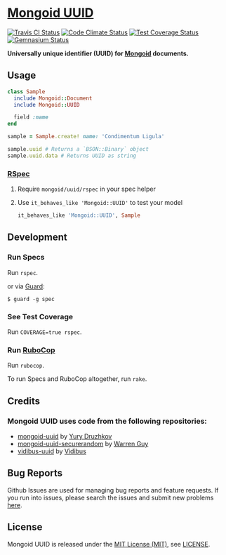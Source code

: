 [Mongoid UUID]
==============

[![Travis CI Status][Travis CI Status]][Travis CI]
[![Code Climate Status][Code Climate Status]][Code Climate]
[![Test Coverage Status][Test Coverage Status]][Test Coverage]
[![Gemnasium Status][Gemnasium Status]][Gemnasium]

**Universally unique identifier (UUID) for [Mongoid] documents.**

Usage
-----

```ruby
class Sample
  include Mongoid::Document
  include Mongoid::UUID

  field :name
end

sample = Sample.create! name: 'Condimentum Ligula'

sample.uuid # Returns a `BSON::Binary` object
sample.uuid.data # Returns UUID as string
```

### [RSpec]

1. Require `mongoid/uuid/rspec` in your spec helper

2. Use `it_behaves_like 'Mongoid::UUID'` to test your model

    ```ruby
    it_behaves_like 'Mongoid::UUID', Sample
    ```

Development
-----------

### Run Specs

Run `rspec`.

or via [Guard]:

```
$ guard -g spec
```

### See Test Coverage

Run `COVERAGE=true rspec`.

### Run [RuboCop]

Run `rubocop`.

To run Specs and RuboCop altogether, run `rake`.

Credits
-------

### Mongoid UUID uses code from the following repositories:

* [mongoid-uuid](https://github.com/badlamer/mongoid-uuid "mongoid-uuid") by [Yury Druzhkov](https://github.com/badlamer "Yury Druzhkov")
* [mongoid-uuid-securerandom](https://github.com/warrenguy/mongoid-uuid-securerandom "mongoid-uuid-securerandom") by [Warren Guy](https://github.com/warrenguy "Warren Guy")
* [vidibus-uuid](https://github.com/vidibus/vidibus-uuid "vidibus-uuid") by [Vidibus](https://github.com/vidibus "Vidibus")

Bug Reports
-----------

Github Issues are used for managing bug reports and feature requests. If you run into issues, please search the issues
and submit new problems [here].

License
-------

Mongoid UUID is released under the [MIT License (MIT)], see [LICENSE].

[Code Climate]: https://codeclimate.com/github/bitaculous/mongoid-uuid "Mongoid UUID at Code Climate"
[Code Climate Status]: https://img.shields.io/codeclimate/github/bitaculous/mongoid-uuid.svg?style=flat "Code Climate Status"
[Gemnasium]: https://gemnasium.com/bitaculous/mongoid-uuid "Mongoid UUID at Gemnasium"
[Gemnasium Status]: https://img.shields.io/gemnasium/bitaculous/mongoid-uuid.svg?style=flat "Gemnasium Status"
[Guard]: http://guardgem.org "A command line tool to easily handle events on file system modifications."
[here]: https://github.com/bitaculous/mongoid-uuid/issues "Github Issues"
[LICENSE]: https://raw.githubusercontent.com/bitaculous/mongoid-uuid/master/LICENSE "License"
[MIT License (MIT)]: http://opensource.org/licenses/MIT "The MIT License (MIT)"
[Mongoid]: http://mongoid.org "Ruby ODM framework for MongoDB"
[RuboCop]: https://github.com/bbatsov/rubocop "A Ruby static code analyzer, based on the community Ruby style guide."
[Mongoid UUID]: https://bitaculous.github.io/mongoid-uuid/ "Universally unique identifier (UUID) for Mongoid documents."
[RSpec]: http://rspec.info "Behaviour Driven Development for Ruby"
[Test Coverage]: https://codeclimate.com/github/bitaculous/mongoid-uuid "Test Coverage (Code Climate)"
[Test Coverage Status]: https://img.shields.io/codeclimate/coverage/github/bitaculous/mongoid-uuid.svg?style=flat "Test Coverage Status"
[Travis CI]: https://travis-ci.org/bitaculous/mongoid-uuid "Mongoid UUID at Travis CI"
[Travis CI Status]: https://img.shields.io/travis/bitaculous/mongoid-uuid.svg?style=flat "Travis CI Status"